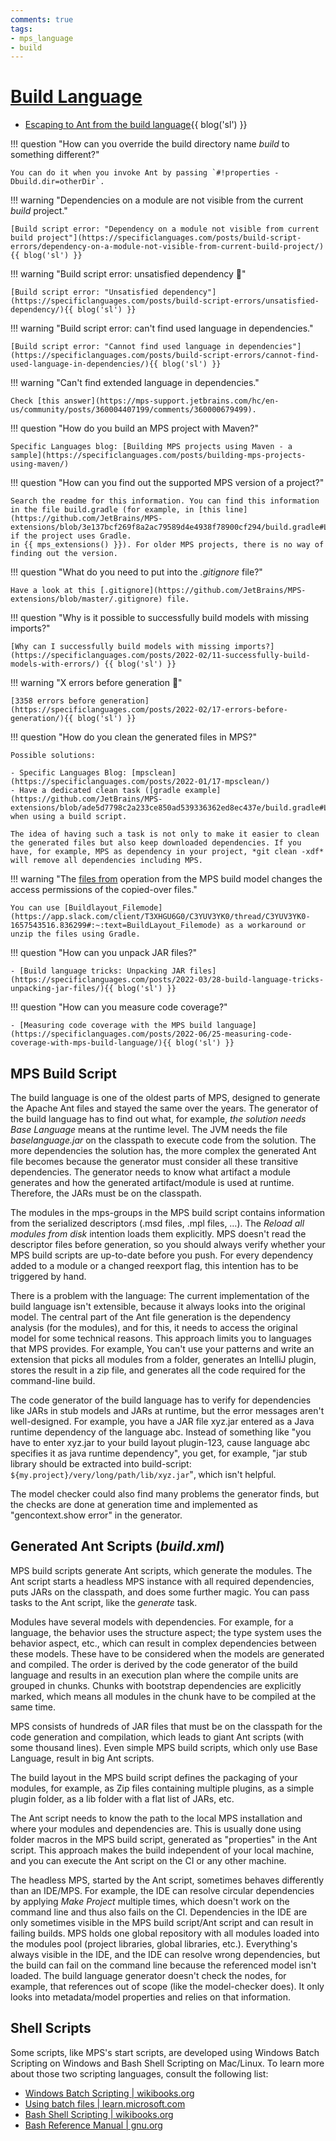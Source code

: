 ```yaml
---
comments: true
tags:
- mps_language
- build
---
```


# [Build Language](https://www.jetbrains.com/help/mps/build-language.html)

- [Escaping to Ant from the build language](https://specificlanguages.com/posts/2022-03/24-escaping-to-ant-from-build-language/){{ blog('sl') }}

!!! question "How can you override the build directory name *build* to something different?"

    You can do it when you invoke Ant by passing `#!properties -Dbuild.dir=otherDir`.

!!! warning "Dependencies on a module are not visible from the current *build* project."

    [Build script error: "Dependency on a module not visible from current build project"](https://specificlanguages.com/posts/build-script-errors/dependency-on-a-module-not-visible-from-current-build-project/){{ blog('sl') }}

!!! warning "Build script error: unsatisfied dependency :beginner:"

    [Build script error: "Unsatisfied dependency"](https://specificlanguages.com/posts/build-script-errors/unsatisfied-dependency/){{ blog('sl') }}

!!! warning "Build script error: can't find used language in dependencies."
    
    [Build script error: "Cannot find used language in dependencies"](https://specificlanguages.com/posts/build-script-errors/cannot-find-used-language-in-dependencies/){{ blog('sl') }}

!!! warning "Can't find extended language in dependencies."
    
    Check [this answer](https://mps-support.jetbrains.com/hc/en-us/community/posts/360004407199/comments/360000679499).

!!! question "How do you build an MPS project with Maven?" 

    Specific Languages blog: [Building MPS projects using Maven - a sample](https://specificlanguages.com/posts/building-mps-projects-using-maven/)

!!! question "How can you find out the supported MPS version of a project?"

    Search the readme for this information. You can find this information
    in the file build.gradle (for example, in [this line](https://github.com/JetBrains/MPS-extensions/blob/3e137bcf269f8a2ac79589d4e4938f78900cf294/build.gradle#L81) if the project uses Gradle.
    in {{ mps_extensions() }}). For older MPS projects, there is no way of finding out the version.

!!! question "What do you need to put into the *\.gitignore* file?"

    Have a look at this [.gitignore](https://github.com/JetBrains/MPS-extensions/blob/master/.gitignore) file.

!!! question "Why is it possible to successfully build models with missing imports?"

    [Why can I successfully build models with missing imports?](https://specificlanguages.com/posts/2022-02/11-successfully-build-models-with-errors/) {{ blog('sl') }}

!!! warning "X errors before generation :beginner:"
    
    [3358 errors before generation](https://specificlanguages.com/posts/2022-02/17-errors-before-generation/){{ blog('sl') }}

!!! question "How do you clean the generated files in MPS?"

    Possible solutions:

    - Specific Languages Blog: [mpsclean](https://specificlanguages.com/posts/2022-01/17-mpsclean/)
    - Have a dedicated clean task ([gradle example](https://github.com/JetBrains/MPS-extensions/blob/ade5d7798c2a233ce850ad539336362ed8ec437e/build.gradle#L272)) when using a build script.

    The idea of having such a task is not only to make it easier to clean the generated files but also keep downloaded dependencies. If you have, for example, MPS as dependency in your project, *git clean -xdf* will remove all dependencies including MPS.

!!! warning "The [files from](http://127.0.0.1:63320/node?ref=r%3Ae9081cad-d8c3-45f2-b4ad-1dabd5ff82af%28jetbrains.mps.build.structure%29%2F2750015747481074431) operation from the MPS build model changes the access permissions of the copied-over files."

    You can use [Buildlayout_Filemode](https://app.slack.com/client/T3XHGU6G0/C3YUV3YK0/thread/C3YUV3YK0-1657543516.836299#:~:text=BuildLayout_Filemode) as a workaround or unzip the files using Gradle.

!!! question "How can you unpack JAR files?"

    - [Build language tricks: Unpacking JAR files](https://specificlanguages.com/posts/2022-03/28-build-language-tricks-unpacking-jar-files/){{ blog('sl') }}

!!! question "How can you measure code coverage?"

    - [Measuring code coverage with the MPS build language](https://specificlanguages.com/posts/2022-06/25-measuring-code-coverage-with-mps-build-language/){{ blog('sl') }}

## MPS Build Script

The build language is one of the oldest parts of MPS, designed to generate the Apache Ant files and stayed the same over the years. The generator of the build language has to find out what, for example, *the solution needs Base Language* means at the runtime level. The JVM needs the file *baselanguage.jar* on the classpath to execute code from the solution. The more dependencies the solution has, the more complex the generated Ant file becomes because the generator must consider all these transitive dependencies. The generator needs to know what artifact a module generates and how the generated artifact/module is used at runtime. Therefore, the JARs must be on the classpath.

The modules in the mps-groups in the MPS build script contains information from the serialized descriptors (.msd files, .mpl files, …). The *Reload all modules from disk* intention loads them explicitly. MPS doesn't read the descriptor files before generation, so you should always verify whether your MPS build scripts are up-to-date before you push. For every dependency added to a module or a changed reexport flag, this intention has to be triggered by hand.

There is a problem with the language: The current implementation of the build language isn't extensible, because it always looks into the original model. The central part of the Ant file generation is the dependency analysis (for the modules), and for this, it needs to access the original model for some technical reasons. This approach limits you to languages that MPS provides. For example, You can't use your patterns and write an extension that picks all modules from a folder, generates an IntelliJ plugin, stores the result in a zip file, and generates all the code required for the command-line build.

The code generator of the build language has to verify for dependencies like JARs in stub models and JARs at runtime, but the error messages aren't well-designed. For example, you have a JAR file xyz.jar entered as a Java runtime dependency of the language abc. Instead of something like "you have to enter xyz.jar to your build layout plugin-123, cause language abc specifies it as java runtime dependency", you get, for example, "jar stub library should be extracted into build-script: `${my.project}/very/long/path/lib/xyz.jar`"‚ which isn't helpful.

The model checker could also find many problems the generator finds, but the checks are done at generation time and implemented as "gencontext.show error" in the generator.

## Generated Ant Scripts (*build.xml*)

MPS build scripts generate Ant scripts, which generate the modules.
The Ant script starts a headless MPS instance with all required dependencies, puts JARs on the classpath, and does some further magic.
You can pass tasks to the Ant script, like the *generate* task.

Modules have several models with dependencies. For example, for a language, the behavior uses the structure aspect; the type system uses the behavior aspect, etc., which can result in complex dependencies between these models. These have to be considered when the models are generated and compiled. The order is derived by the code generator of the build language and results in an execution plan where the compile units are grouped in chunks. Chunks with bootstrap dependencies are explicitly marked, which means all modules in the chunk have to be compiled at the same time.

MPS consists of hundreds of JAR files that must be on the classpath for the code generation and compilation, which leads to giant Ant scripts (with some thousand lines). Even simple MPS build scripts, which only use Base Language, result in big Ant scripts.

The build layout in the MPS build script defines the packaging of your modules, for example, as Zip files containing multiple plugins, as a simple plugin folder, as a lib folder with a flat list of JARs, etc.

The Ant script needs to know the path to the local MPS installation and where your modules and dependencies are. This is usually done using folder macros in the MPS build script, generated as "properties" in the Ant script. This approach makes the build independent of your local machine, and you can execute the Ant script on the CI or any other machine.

The headless MPS, started by the Ant script, sometimes behaves differently than an IDE/MPS. For example, the IDE can resolve circular dependencies by applying *Make Project* multiple times, which doesn't work on the command line and thus also fails on the CI.
Dependencies in the IDE are only sometimes visible in the MPS build script/Ant script and can result in failing builds. MPS holds one global repository with all modules loaded into the modules pool (project libraries, global libraries, etc.). Everything's always visible in the IDE, and the IDE can resolve wrong dependencies, but the build can fail on the command line because the referenced model isn't loaded. The build language generator doesn't check the nodes, for example, that references out of scope (like the model-checker does). It only looks into metadata/model properties and relies on that information.

## Shell Scripts

Some scripts, like MPS's start scripts, are developed using Windows Batch Scripting on Windows and Bash Shell Scripting on Mac/Linux. To learn more about those two scripting languages, consult the following list:

- [Windows Batch Scripting | wikibooks.org](https://en.wikibooks.org/wiki/Windows_Batch_Scripting)
- [Using batch files | learn.microsoft.com](https://learn.microsoft.com/en-us/previous-versions/windows/it-pro/windows-xp/bb490869(v=technet.10))
- [Bash Shell Scripting | wikibooks.org](https://en.wikibooks.org/wiki/Bash_Shell_Scripting)
- [Bash Reference Manual | gnu.org](https://www.gnu.org/software/bash/manual/bash.html)
